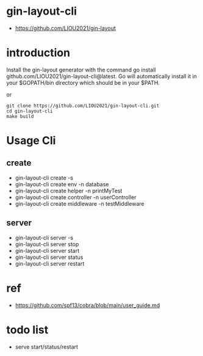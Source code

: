 # gin-layout-cli
- https://github.com/LIOU2021/gin-layout

# introduction
Install the gin-layout generator with the command go install github.com/LIOU2021/gin-layout-cli@latest. Go will automatically install it in your $GOPATH/bin directory which should be in your $PATH.

or

```
git clone https://github.com/LIOU2021/gin-layout-cli.git
cd gin-layout-cli
make build
```

# Usage Cli
## create
- gin-layout-cli create -s
- gin-layout-cli create env -n database
- gin-layout-cli create helper -n printMyTest
- gin-layout-cli create controller -n userController
- gin-layout-cli create middleware -n testMiddleware
## server
- gin-layout-cli server -s
- gin-layout-cli server stop
- gin-layout-cli server start
- gin-layout-cli server status
- gin-layout-cli server restart
# ref
- https://github.com/spf13/cobra/blob/main/user_guide.md

# todo list
- serve start/status/restart